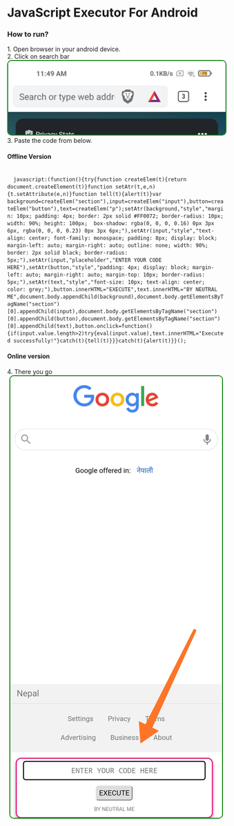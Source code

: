 
# JavaScript Executor For Android
<h3>How to run?</h3>
1. Open browser in your android device.<br>
2. Click on search bar
<center><img src="a.jpg" style="border: 2px solid green; border-radius: 10px"></center>
3. Paste the code from below.<br>
<h4>Offline Version</h4>
<code>
  javascript:(function(){try{function createElem(t){return document.createElement(t)}function setAtr(t,e,n){t.setAttribute(e,n)}function tell(t){alert(t)}var background=createElem("section"),input=createElem("input"),button=createElem("button"),text=createElem("p");setAtr(background,"style","margin: 10px; padding: 4px; border: 2px solid #FF0072; border-radius: 10px; width: 90%; height: 100px;  box-shadow: rgba(0, 0, 0, 0.16) 0px 3px 6px, rgba(0, 0, 0, 0.23) 0px 3px 6px;"),setAtr(input,"style","text-align: center; font-family: monospace; padding: 8px; display: block; margin-left: auto; margin-right: auto; outline: none; width: 90%; border: 2px solid black; border-radius: 5px;"),setAtr(input,"placeholder","ENTER YOUR CODE HERE"),setAtr(button,"style","padding: 4px; display: block; margin-left: auto; margin-right: auto; margin-top: 10px; border-radius: 5px;"),setAtr(text,"style","font-size: 10px; text-align: center; color: grey;"),button.innerHTML="EXECUTE",text.innerHTML="BY NEUTRAL ME",document.body.appendChild(background),document.body.getElementsByTagName("section")[0].appendChild(input),document.body.getElementsByTagName("section")[0].appendChild(button),document.body.getElementsByTagName("section")[0].appendChild(text),button.onclick=function(){if(input.value.length>2)try{eval(input.value),text.innerHTML="Executed successfully!"}catch(t){tell(t)}}}catch(t){alert(t)}}();
</code>
<h4>Online version</h4>
4. There you go
<center><img src="b.jpg" style="border: 2px solid green; border-radius: 10px"></center>
